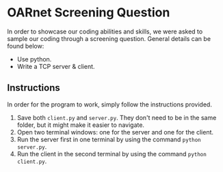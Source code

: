 # OARnet Screening Question
In order to showcase our coding abilities and skills, we were asked to sample our coding through a screening question. General details can be found below:
- Use python.
- Write a TCP server & client.

## Instructions
In order for the program to work, simply follow the instructions provided.
1. Save both `client.py` and `server.py`. They don't need to be in the same folder, but it might make it easier to navigate.
2. Open two terminal windows: one for the server and one for the client.
3. Run the server first in one terminal by using the command `python server.py`.
4. Run the client in the second terminal by using the command `python client.py`.

